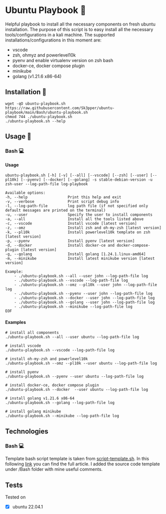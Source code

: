 # Ubuntu Playbook 🐧
Helpful playbook to install all the necessary components on fresh ubuntu installation. The purpose of this script is to easy install all the necessary tools/configurations in a kali machine. The supported installations/configurations in this moment are:
* vscode
* zsh, ohmyz and powerlevel10k
* pyenv and enable virtualenv version on zsh bash
* docker-ce, docker compose plugin
* minikube
* golang (v1.21.6 x86-64)
  
<!-- ## Table of contents
    * [General info](#general-info)
    * [Technologies](#technologies)
    * [Setup](#setup) 
-->

## Installation 🔨

```
wget -qO ubuntu-playbook.sh https://raw.githubusercontent.com/Sk3pper/ubuntu-playbook/main/Bash/ubuntu-playbook.sh
chmod 744 ./ubuntu-playbook.sh
./ubuntu-playbook.sh --help
```

<!-- Usage section -->
## Usage 🔫

### Bash 💻
#### Usage
```
ubuntu-playbook.sh [-h] [-v] [--all] [--vscode] [--zsh] [--user] [--pl10k] [--pyenv] [--docker] [--golang] -s stable-debian-version -u zsh-user --log-path-file log-playbook

Available options:
-h, --help                  Print this help and exit
-v, --verbose               Print script debug info
-l, --log-path-file         log path file (if not specified only default messages are printed on the terminal)    
-u, --user                  Specify the user to install components           
-a, --all                   Install all the tools listed above
-c, --vscode                Install vscode [latest version]
-z, --omz                   Install zsh and oh-my-zsh [latest version]
-k, --pl10k                 Install powerlevel10k template on zsh [latest version]
-p, --pyenv                 Install pyenv [latest version]
-d, --docker                Install docker-ce and docker-compose-plugin [latest version]
-g, --golang                Install golang [1.24.1.linux-amd64]
-m, --minikube              Install latest minikube version [latest version]

Example:
    - ./ubuntu-playbook.sh --all --user john --log-path-file log
    - ./ubuntu-playbook.sh --vscode --log-path-file log
    - ./ubuntu-playbook.sh --omz --pl10k --user john --log-path-file log
    - ./ubuntu-playbook.sh --pyenv --user john --log-path-file log
    - ./ubuntu-playbook.sh --docker --user john --log-path-file log
    - ./ubuntu-playbook.sh --golang --user john --log-path-file log
    - ./ubuntu-playbook.sh --minikube --log-path-file log
EOF
```

#### Examples
```
# install all components
./ubuntu-playbook.sh --all --user ubuntu --log-path-file log

# install vscode
./ubuntu-playbook.sh --vscode --log-path-file log

# install oh-my-zsh and powerlevel10k
./ubuntu-playbook.sh --omz --pl10k --user ubuntu --log-path-file log

# install pyenv
./ubuntu-playbook.sh --pyenv --user ubuntu --log-path-file log

# install docker-ce, docker compose plugin
./ubuntu-playbook.sh --docker  --user ubuntu --log-path-file log

# install golang v1.21.6 x86-64
./ubuntu-playbook.sh --golang --log-path-file log

# install golang minikube
./ubuntu-playbook.sh --minikube --log-path-file log
```

<!-- Technologies section -->

## Technologies
<!-- I implemented it in three different ways: bash, python and golang. -->

### Bash 💻
Template bash script template is taken from [script-template.sh](https://gist.github.com/m-radzikowski/53e0b39e9a59a1518990e76c2bff8038). In this following [link](https://betterdev.blog/minimal-safe-bash-script-template/) you can find the full article. I added the source code template under /Bash folder with mine useful comments.

<!-- ### Python 🐍
#Todo

### Golang 🐹
#Todo -->

<!-- Enviroment where it was tested -->

## Tests
Tested on
- [x] ubuntu 22.04.1